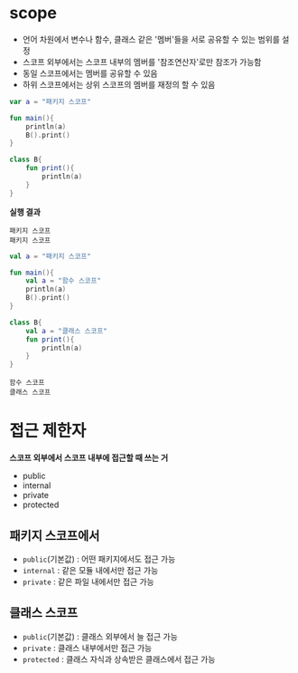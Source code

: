 # scope
- 언어 차원에서 변수나 함수, 클래스 같은 '멤버'들을 서로 공유할 수 있는 범위를 설정
- 스코프 외부에서는 스코프 내부의 멤버를 '참조연산자'로만 참조가 가능함
- 동일 스코프에서는 멤버를 공유할 수 있음
- 하위 스코프에서는 상위 스코프의 멤버를 재정의 할 수 있음

```kotlin
var a = "패키지 스코프"

fun main(){
    println(a)
    B().print()
}

class B{
    fun print(){
        println(a)
    }
}
```

**실행 결과**
```
패키지 스코프
패키지 스코프
```

```kotlin
val a = "패키지 스코프"

fun main(){
    val a = "함수 스코프"
    println(a)
    B().print()
}

class B{
    val a = "클래스 스코프"
    fun print(){
        println(a)
    }
}
```
```
함수 스코프
클래스 스코프
```

# 접근 제한자
**스코프 외부에서 스코프 내부에 접근할 때 쓰는 거**

- public
- internal
- private
- protected

## 패키지 스코프에서
- `public`(기본값) : 어떤 패키지에서도 접근 가능
- `internal` : 같은 모듈 내에서만 접근 가능
- `private` : 같은 파일 내에서만 접근 가능

## 클래스 스코프
- `public`(기본값) : 클래스 외부에서 늘 접근 가능
- `private` : 클래스 내부에서만 접근 가능
- `protected` : 클래스 자식과 상속받은 클래스에서 접근 가능
